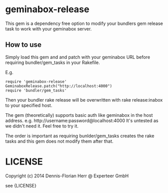 geminabox-release
=================

This gem is a dependency free option to modify your bundlers gem release task to work with your geminabox server.

## How to use

Simply load this gem and and patch with your geminabox URL before requiring bundler/gem_tasks in your Rakefile.

E.g.

```
require 'geminabox-release'
GeminaboxRelease.patch("http://localhost:4000")
require 'bundler/gem_tasks'

```

Then your bundler rake release will be overwritten with rake release:inabox to your specified host.

The gem (theoretically) supports basic auth like geminabox in the host address. e.g. http://username:password@localhost:4000
It's untested as we didn't need it. Feel free to try it.

The order is important as requiring bunlder/gem_tasks creates the rake tasks and this gem does not modify them after that.


# LICENSE

Copyright (c) 2014 Dennis-Florian Herr @ Experteer GmbH

see {LICENSE}

